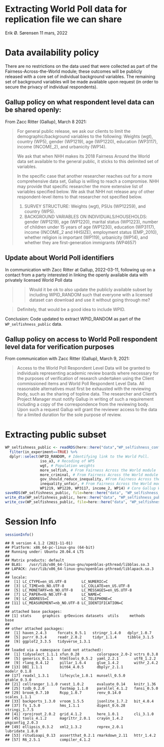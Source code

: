 Extracting World Poll data for replication file we can share
================
Erik Ø. Sørensen
11 mars, 2022

# Data availability policy

There are no restrictions on the data used that were collected as part
of the Fairness-Across-the-World module; these outcomes will be publicly
released with a core set of individual background variables. The
remaining set of background variables will be made available upon
request (in order to secure the privacy of individual respondents).

## Gallup policy on what respondent level data can be shared openly:

From Zacc Ritter (Gallup), March 8 2021:

> For general public release, we ask our clients to limit the
> demographic/background variables to the following: Weights (wgt),
> country (WP5), gender (WP1219), age (WP1220), education (WP3117),
> income (INCOME_2), and urbanicity (WP14).
>
> We ask that when NHH makes its 2018 Fairness Around the World data set
> available to the general public, it sticks to this delimited set of
> variables.
>
> In the specific case that another researcher reaches out for a more
> comprehensive data set, Gallup is willing to reach a compromise. NHH
> may provide that specific researcher the more extensive list of
> variables specified below. We ask that NHH not release any of other
> respondent-level items to that researcher not specified below.
>
> 1.  SURVEY STRUCTURE: Weights (wgt), PSUs (WP12259), and country
>     (WP5).
> 2.  BACKGROUND VARIABLES ON INDIVIDUALS/HOUSEHOLDS: gender (WP1219),
>     age (WP1220), marital status (WP1223), number of children under 15
>     years of age (WP1230), education (WP3117), income (INCOME_2 and
>     HHSIZE), employment status (EMP_2010), whether religion is
>     important (WP119), urbanicity (WP14), and whether they are
>     first-generation immigrants (WP4657)

## Update about World Poll identifiers

In communication with Zacc Ritter at Gallup, 2022-03-11, following up on
a contact from a party interested in linking the openly available data
with privately licensed World Poll data

> > Would it be ok to also update the publicly available subset by
> > including WPID_RANDOM such that everyone with a licensed dataset can
> > download and use it without going through me?

> Definitely, that would be a good idea to include WPID.

Conclusion: Code updated to extract WPID_RANDOM as part of the
`WP_selfishness_public` data.

## Gallup policy on access to World Poll respondent level data for verification purposes

From communication with Zacc Ritter (Gallup), March 9, 2021:

> Access to the World Poll Respondent Level Data will be granted to
> individuals representing academic review boards where necessary for
> the purposes of verification of research undertaken using the Client
> commissioned items and World Poll Respondent Level Data. All
> reasonable alternatives must first be exhausted with the reviewing
> body, such as the sharing of topline data. The researcher and Client’s
> Project Manager must notify Gallup in writing of such a requirement
> including a copy of the correspondence from the reviewing body. Upon
> such a request Gallup will grant the reviewer access to the data for a
> limited duration for the sole purpose of review.

# Extracting public subset

``` r
WP_selfishness_public <- readRDS(here::here("data","WP_selfishness_confidential.rds")) %>%
  filter(in_experiment==TRUE) %>%
  dplyr::select(WPID_RANDOM, # Identifying link to the World Poll.
                iso_a3, # Recoding of WP5 
                wgt, # Population weights
                more_selfish, # From Fairness Across the World module
                more_criminal, # From Fairness Across the World module
                gov_should_reduce_inequality, #From Fairness Across the World module
                inequality_unfair, # From Fairness Across the World module
                WP1219, WP1220, WP3117, income_2, WP14) # Core Gallup World Poll variables
saveRDS(WP_selfishness_public, file=here::here("data", "WP_selfishness_public.rds"))
write_dta(WP_selfishness_public, here::here("data", "WP_selfishness_public.dta"))
write_csv(WP_selfishness_public, file=here::here("data", "WP_selfishness_public.csv"))
```

# Session Info

``` r
sessionInfo()
```

    ## R version 4.1.2 (2021-11-01)
    ## Platform: x86_64-pc-linux-gnu (64-bit)
    ## Running under: Ubuntu 20.04.4 LTS
    ## 
    ## Matrix products: default
    ## BLAS:   /usr/lib/x86_64-linux-gnu/openblas-pthread/libblas.so.3
    ## LAPACK: /usr/lib/x86_64-linux-gnu/openblas-pthread/liblapack.so.3
    ## 
    ## locale:
    ##  [1] LC_CTYPE=en_US.UTF-8       LC_NUMERIC=C              
    ##  [3] LC_TIME=nb_NO.UTF-8        LC_COLLATE=en_US.UTF-8    
    ##  [5] LC_MONETARY=nb_NO.UTF-8    LC_MESSAGES=en_US.UTF-8   
    ##  [7] LC_PAPER=nb_NO.UTF-8       LC_NAME=C                 
    ##  [9] LC_ADDRESS=C               LC_TELEPHONE=C            
    ## [11] LC_MEASUREMENT=nb_NO.UTF-8 LC_IDENTIFICATION=C       
    ## 
    ## attached base packages:
    ## [1] stats     graphics  grDevices datasets  utils     methods   base     
    ## 
    ## other attached packages:
    ##  [1] haven_2.4.3     forcats_0.5.1   stringr_1.4.0   dplyr_1.0.7    
    ##  [5] purrr_0.3.4     readr_2.0.2     tidyr_1.1.4     tibble_3.1.5   
    ##  [9] ggplot2_3.3.5   tidyverse_1.3.1
    ## 
    ## loaded via a namespace (and not attached):
    ##  [1] tidyselect_1.1.1 xfun_0.28        colorspace_2.0-2 vctrs_0.3.8     
    ##  [5] generics_0.1.1   htmltools_0.5.2  yaml_2.2.1       utf8_1.2.2      
    ##  [9] rlang_0.4.12     pillar_1.6.4     glue_1.4.2       withr_2.4.2     
    ## [13] DBI_1.1.1        bit64_4.0.5      dbplyr_2.1.1     modelr_0.1.8    
    ## [17] readxl_1.3.1     lifecycle_1.0.1  munsell_0.5.0    gtable_0.3.0    
    ## [21] cellranger_1.1.0 rvest_1.0.2      evaluate_0.14    knitr_1.36      
    ## [25] tzdb_0.2.0       fastmap_1.1.0    parallel_4.1.2   fansi_0.5.0     
    ## [29] broom_0.7.10     Rcpp_1.0.7       renv_0.14.0      scales_1.1.1    
    ## [33] backports_1.3.0  vroom_1.5.5      jsonlite_1.7.2   bit_4.0.4       
    ## [37] fs_1.5.0         hms_1.1.1        digest_0.6.28    stringi_1.7.5   
    ## [41] rprojroot_2.0.2  grid_4.1.2       here_1.0.1       cli_3.1.0       
    ## [45] tools_4.1.2      magrittr_2.0.1   crayon_1.4.2     pkgconfig_2.0.3 
    ## [49] ellipsis_0.3.2   xml2_1.3.2       reprex_2.0.1     lubridate_1.8.0 
    ## [53] rstudioapi_0.13  assertthat_0.2.1 rmarkdown_2.11   httr_1.4.2      
    ## [57] R6_2.5.1         compiler_4.1.2
